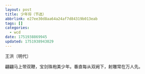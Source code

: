 ```yaml
---
layout: post
title: 少年将（节选）
abbrlink: e27ee30d8aa64a24af7d84319b013eab
tags: []
categories:
  - wcd
date: 1751938869945
updated: 1751938943029
---
```


王洪〔明代〕

翩翩马上带双鞭，宝剑珠袍美少年。番直每从双阙下，射雕常在万人先。

